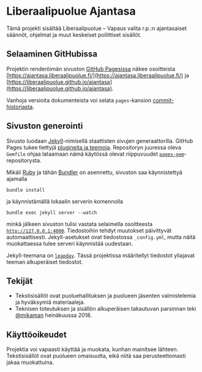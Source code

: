 # Liberaalipuolue Ajantasa

Tämä projekti sisältää Liberaalipuolue – Vapaus valita r.p.:n ajantasaiset säännöt, ohjelmat ja muut keskeiset poliittiset sisällöt.

## Selaaminen GitHubissa

Projektin renderöimän sivuston [GitHub Pagesissa](https://pages.github.com/) näkee osoitteista [https://ajantasa.liberaalipuolue.fi/](https://ajantasa.liberaalipuolue.fi/) ja [https://liberaalipuolue.github.io/ajantasa](https://liberaalipuolue.github.io/ajantasa).

Vanhoja versioita dokumenteista voi selata `pages`-kansion [commit-historiasta](https://github.com/liberaalipuolue/ajantasa/commits/master/pages).

## Sivuston generointi

Sivusto luodaan [Jekyll](https://jekyllrb.com/)-nimisellä staattisten sivujen generaattorilla. GitHub Pages tukee tiettyjä [plugineita ja teemoja](https://pages.github.com/versions/). Repositoryn juuressa oleva `Gemfile` ohjaa lataamaan nämä käytössä olevat riippuvuudet [`pages-gem`](https://github.com/github/pages-gem)-repositorysta.

Mikäli [Ruby](https://www.ruby-lang.org/) ja tähän [Bundler](https://bundler.io/) on asennettu, sivuston saa käynnistettyä ajamalla

```
bundle install
```

ja käynnistämällä lokaalin serverin komennolla

```
bundle exec jekyll server --watch
```

minkä jälkeen sivuston tulisi vastata selaimella osoitteesta [`http://127.0.0.1:4000`](http://127.0.0.1:4000). Tiedostoihin tehdyt muutokset päivittyvät automaattisesti. Jekyll-asetukset ovat tiedostossa `_config.yml`, mutta näitä muokattaessa tulee serveri käynnistää uudestaan.

Jekyll-teemana on [`leapday`](https://github.com/pages-themes/leap-day). Tässä projektissa määritellyt tiedostot yliajavat teeman alkuperäiset tiedostot.

## Tekijät

- Tekstisisällöt ovat puoluehallituksen ja puolueen jäsenten valmistelemia ja hyväksymiä materiaaleja.
- Teknisen toteutuksen ja sisällön alkuperäisen takautuvan parsinnan teki [@mikaman](https://github.com/mikaman) heinäkuussa 2018.

## Käyttöoikeudet

Projektia voi vapaasti käyttää ja muokata, kunhan mainitsee lähteen. Tekstisisällöt ovat puolueen omaisuutta, eikä niitä saa perusteettomasti jakaa muokattuina.
